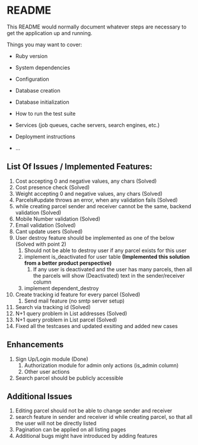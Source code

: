 # README

This README would normally document whatever steps are necessary to get the
application up and running.

Things you may want to cover:

* Ruby version

* System dependencies

* Configuration

* Database creation

* Database initialization

* How to run the test suite

* Services (job queues, cache servers, search engines, etc.)

* Deployment instructions

* ...

## List Of Issues / Implemented Features:
1. Cost accepting 0 and negative values, any chars (Solved)
2. Cost presence check (Solved)
3. Weight accepting 0 and negative values, any chars (Solved)
4. Parcels#update throws an error, when any validation fails (Solved)
5. while creating parcel sender and receiver cannot be the same, backend validation (Solved)
6. Mobile Number validation (Solved)
7. Email validation (Solved)
8. Cant update users (Solved)
9. User destroy feature should be implemented as one of the below (Solved with point 2)
   1. Should not be able to destroy user if any parcel exists for this user 
   2. implement is_deactivated for user table **(Implemented this solution from a better product perspective)**
      1. If any user is deactivated and the user has many parcels, then all the parcels will show (Deactivated) text in the sender/receiver column
   3. implement dependent_destroy 
10. Create tracking id feature for every parcel  (Solved)
    1. Send mail feature (no smtp server setup)
11. Search via tracking id (Solved)
12. N+1 query problem in List addresses (Solved)
13. N+1 query problem in List parcel (Solved)
14. Fixed all the testcases and updated exsiting and added new cases


## Enhancements
1. Sign Up/Login module (Done)
   1. Authorization module for admin only actions (is_admin column)
   2. Other user actions
2. Search parcel should be publicly accessible


## Additional Issues
1. Editing parcel should not be able to change sender and receiver
2. search feature in sender and receiver id while creating parcel, so that all the user will not be directly listed
3. Pagination can be applied on all listing pages
4. Additional bugs might have introduced by adding features
